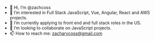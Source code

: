 - 👋 Hi, I’m @zachcoss
- 👀 I’m interested in Full Stack JavaScript, Vue, Angular, React and AWS projects.
- 🌱 I’m currently applying to front end and full stack roles in the US.
- 💞️ I’m looking to collaborate on JavaScript projects.
- 📫 How to reach me: zacharycoss@gmail.com
